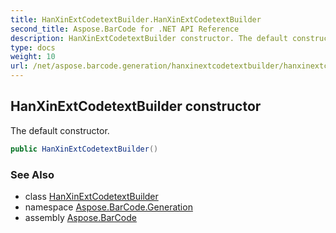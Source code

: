 ```yaml
---
title: HanXinExtCodetextBuilder.HanXinExtCodetextBuilder
second_title: Aspose.BarCode for .NET API Reference
description: HanXinExtCodetextBuilder constructor. The default constructor
type: docs
weight: 10
url: /net/aspose.barcode.generation/hanxinextcodetextbuilder/hanxinextcodetextbuilder/
---
```

## HanXinExtCodetextBuilder constructor

The default constructor.

```csharp
public HanXinExtCodetextBuilder()
```

### See Also

* class [HanXinExtCodetextBuilder](../)
* namespace [Aspose.BarCode.Generation](../../hanxinextcodetextbuilder/)
* assembly [Aspose.BarCode](../../../)


